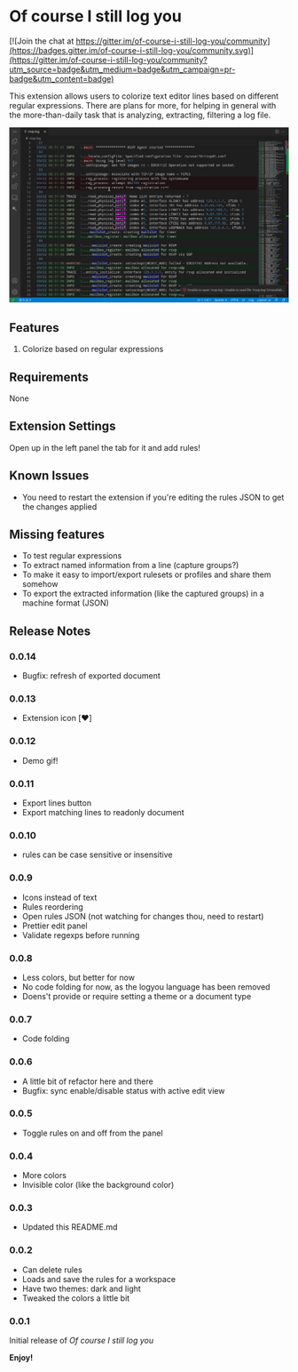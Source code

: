 # Of course I still log you

[![Join the chat at https://gitter.im/of-course-i-still-log-you/community](https://badges.gitter.im/of-course-i-still-log-you/community.svg)](https://gitter.im/of-course-i-still-log-you/community?utm_source=badge&utm_medium=badge&utm_campaign=pr-badge&utm_content=badge)

This extension allows users to colorize text editor lines based on different regular expressions. There are plans for more, for helping in general with the more-than-daily task that is analyzing, extracting, filtering a log file.

![Demo](https://github.com/eazel7/of-course-i-still-log-you/blob/master/demo.gif?raw=true)

## Features

1. Colorize based on regular expressions

## Requirements

None

## Extension Settings

Open up in the left panel the tab for it and add rules!

## Known Issues

- You need to restart the extension if you're editing the rules JSON to get the changes applied

## Missing features

- To test regular expressions
- To extract named information from a line (capture groups?)
- To make it easy to import/export rulesets or profiles and share them somehow
- To export the extracted information (like the captured groups) in a machine format (JSON)

## Release Notes

### 0.0.14

- Bugfix: refresh of exported document

### 0.0.13

- Extension icon [❤️]

### 0.0.12

- Demo gif!

### 0.0.11

- Export lines button
- Export matching lines to readonly document

### 0.0.10

- rules can be case sensitive or insensitive

### 0.0.9

- Icons instead of text
- Rules reordering
- Open rules JSON (not watching for changes thou, need to restart)
- Prettier edit panel
- Validate regexps before running

### 0.0.8

- Less colors, but better for now
- No code folding for now, as the logyou language has been removed
- Doens't provide or require setting a theme or a document type

### 0.0.7

- Code folding

### 0.0.6

- A little bit of refactor here and there
- Bugfix: sync enable/disable status with active edit view

### 0.0.5

- Toggle rules on and off from the panel

### 0.0.4

- More colors 
- Invisible color (like the background color)

### 0.0.3

- Updated this README.md

### 0.0.2

- Can delete rules
- Loads and save the rules for a workspace
- Have two themes: dark and light
- Tweaked the colors a little bit

### 0.0.1

Initial release of *Of course I still log you*

**Enjoy!**
